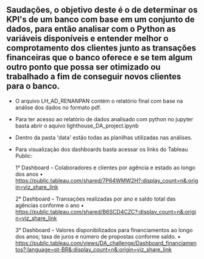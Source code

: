 ## Saudações, o objetivo deste é o de determinar os KPI's de um banco com base em um conjunto de dados, para então analisar com o Python as variáveis disponíveis e entender melhor o comprotamento dos clientes junto as transações financeiras que o banco oferece e se tem algum outro ponto que possa ser otimizado ou trabalhado a fim de conseguir novos clientes para o banco. 

- O arquivo LH_AD_RENANPAN contém o relatório final com base na análise dos dados no formato pdf.

- Para ter acesso ao relatório de dados analisado com python no jupyter basta abrir o aquivo lighthouse_DA_project.ipynb

- Dentro da pasta 'data' estão todas as planilhas utilizadas nas análises. 

- Para visualização dos dashboards basta acessar os links do Tableau Public:

    1° Dashboard – Colaboradores e clientes por agência e estado ao longo dos anos
        • https://public.tableau.com/shared/7P64WMW2H?:display_count=n&:origin=viz_share_link
        
    2° Dashboard – Transações realizadas por ano e saldo total das agências conforme o ano
        • https://public.tableau.com/shared/B6SCD4CZC?:display_count=n&:origin=viz_share_link
        
    3° Dashboard – Valores disponibilizados para financiamentos ao longo dos anos; taxa de juros e número de propostas conforme saldo.
        • https://public.tableau.com/views/DA_challenge/Dashboard_financiamentos?:language=pt-BR&:display_count=n&:origin=viz_share_link
